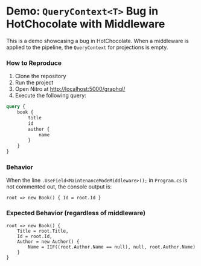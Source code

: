 # Demo: `QueryContext<T>` Bug in HotChocolate with Middleware

This is a demo showcasing a bug in HotChocolate. When a middleware is applied to the pipeline, the `QueryContext` for projections is empty.

### How to Reproduce

1. Clone the repository
2. Run the project
3. Open Nitro at [http://localhost:5000/graphql/](http://localhost:5000/graphql/)
4. Execute the following query:

```graphql
query {
    book {
        title
        id
        author {
            name
        }
    }
}
```

### Behavior

When the line ``.UseField<MaintenanceModeMiddleware>();`` in `Program.cs` is not commented out, the console output is:

```
root => new Book() { Id = root.Id }
```

### Expected Behavior (regardless of middleware)

```
root => new Book() {
    Title = root.Title,
    Id = root.Id,
    Author = new Author() {
        Name = IIF((root.Author.Name == null), null, root.Author.Name)
    }
}
```